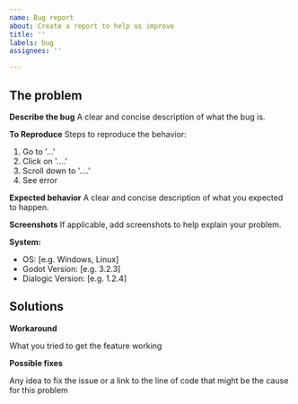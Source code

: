 ```yaml
---
name: Bug report
about: Create a report to help us improve
title: ''
labels: bug
assignees: ''

---
```


## The problem

**Describe the bug**
A clear and concise description of what the bug is.

**To Reproduce**
Steps to reproduce the behavior:
1. Go to '...'
2. Click on '....'
3. Scroll down to '....'
4. See error

**Expected behavior**
A clear and concise description of what you expected to happen.

**Screenshots**
If applicable, add screenshots to help explain your problem.

**System:**
 - OS: [e.g. Windows, Linux]
 - Godot Version: [e.g. 3.2.3]
 - Dialogic Version: [e.g. 1.2.4]

## Solutions

**Workaround**

What you tried to get the feature working

**Possible fixes**

Any idea to fix the issue or a link to the line of code that might be the cause for this problem
